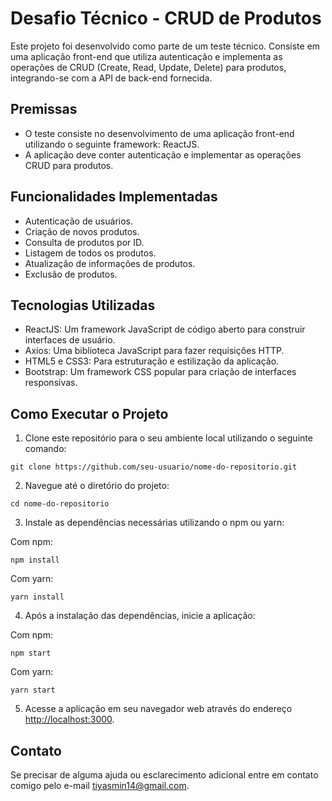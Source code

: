 # Desafio Técnico - CRUD de Produtos

Este projeto foi desenvolvido como parte de um teste técnico. Consiste em uma aplicação front-end que utiliza autenticação e implementa as operações de CRUD (Create, Read, Update, Delete) para produtos, integrando-se com a API de back-end fornecida.

## Premissas

- O teste consiste no desenvolvimento de uma aplicação front-end utilizando o seguinte framework: ReactJS.
- A aplicação deve conter autenticação e implementar as operações CRUD para produtos.

## Funcionalidades Implementadas

- Autenticação de usuários.
- Criação de novos produtos.
- Consulta de produtos por ID.
- Listagem de todos os produtos.
- Atualização de informações de produtos.
- Exclusão de produtos.

## Tecnologias Utilizadas

- ReactJS: Um framework JavaScript de código aberto para construir interfaces de usuário.
- Axios: Uma biblioteca JavaScript para fazer requisições HTTP.
- HTML5 e CSS3: Para estruturação e estilização da aplicação.
- Bootstrap: Um framework CSS popular para criação de interfaces responsivas.

## Como Executar o Projeto

1. Clone este repositório para o seu ambiente local utilizando o seguinte comando:

```
git clone https://github.com/seu-usuario/nome-do-repositorio.git
```

2. Navegue até o diretório do projeto:

```
cd nome-do-repositorio
```

3. Instale as dependências necessárias utilizando o npm ou yarn:

Com npm:

```
npm install
```

Com yarn:

```
yarn install
```

4. Após a instalação das dependências, inicie a aplicação:

Com npm:

```
npm start
```

Com yarn:

```
yarn start
```

5. Acesse a aplicação em seu navegador web através do endereço [http://localhost:3000](http://localhost:3000).

## Contato

Se precisar de alguma ajuda ou esclarecimento adicional entre em contato comigo pelo e-mail [tiyasmin14@gmail.com](mailto:tiyasmin14@gmail.com).


